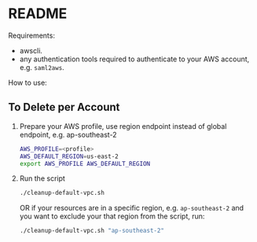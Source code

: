 # README

Requirements:
- awscli.
- any authentication tools required to authenticate to your AWS account, e.g. `saml2aws`.

How to use:

## To Delete per Account

1. Prepare your AWS profile, use region endpoint instead of global endpoint, e.g. ap-southeast-2

    ```bash
    AWS_PROFILE=<profile>
    AWS_DEFAULT_REGION=us-east-2
    export AWS_PROFILE AWS_DEFAULT_REGION
    ```

2. Run the script

    ```bash
    ./cleanup-default-vpc.sh
    ```
    OR if your resources are in a specific region, e.g. `ap-southeast-2` and you want to exclude your that region from the script, run:

    ```bash
    ./cleanup-default-vpc.sh "ap-southeast-2"
    ```

